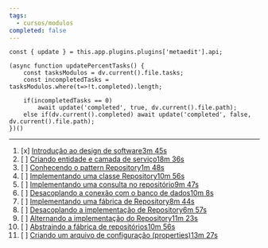 ```yaml
---
tags:
  - cursos/modulos
completed: false
---
```


```dataviewjs
const { update } = this.app.plugins.plugins['metaedit'].api;

(async function updatePercentTasks() {
	const tasksModulos = dv.current().file.tasks;
	const incompletedTasks = tasksModulos.where(t=>!t.completed).length;
	
	if(incompletedTasks == 0)
		await update('completed', true, dv.current().file.path);
	else if(dv.current().completed) await update('completed', false, dv.current().file.path);
})()
```
---
1. [x] [Introdução ao design de software3m 45s](https://app.algaworks.com/aulas/4941/introducao-ao-design-de-software)
2. [ ] [Criando entidade e camada de serviço18m 36s](https://app.algaworks.com/aulas/4942/criando-entidade-e-camada-de-servico)
3. [ ] [Conhecendo o pattern Repository1m 48s](https://app.algaworks.com/aulas/4943/conhecendo-o-pattern-repository)
4. [ ] [Implementando uma classe Repository10m 56s](https://app.algaworks.com/aulas/4944/implementando-uma-classe-repository)
5. [ ] [Implementando uma consulta no repositório9m 47s](https://app.algaworks.com/aulas/4945/implementando-uma-consulta-no-repositorio)
6. [ ] [Desacoplando a conexão com o banco de dados10m 8s](https://app.algaworks.com/aulas/4946/desacoplando-a-conexao-com-o-banco-de-dados)
7. [ ] [Implementando uma fábrica de Repository8m 44s](https://app.algaworks.com/aulas/4947/implementando-uma-fabrica-de-repository)
8. [ ] [Desacoplando a implementação de Repository6m 57s](https://app.algaworks.com/aulas/4948/desacoplando-a-implementacao-de-repository)
9. [ ] [Alternando a implementação do Repository11m 23s](https://app.algaworks.com/aulas/4949/alternando-a-implementacao-do-repository)
10. [ ] [Abstraindo a fábrica de repositórios10m 56s](https://app.algaworks.com/aulas/4950/abstraindo-a-fabrica-de-repositorios)
11. [ ] [Criando um arquivo de configuração (properties)13m 27s](https://app.algaworks.com/aulas/4951/criando-um-arquivo-de-configuracao-properties)